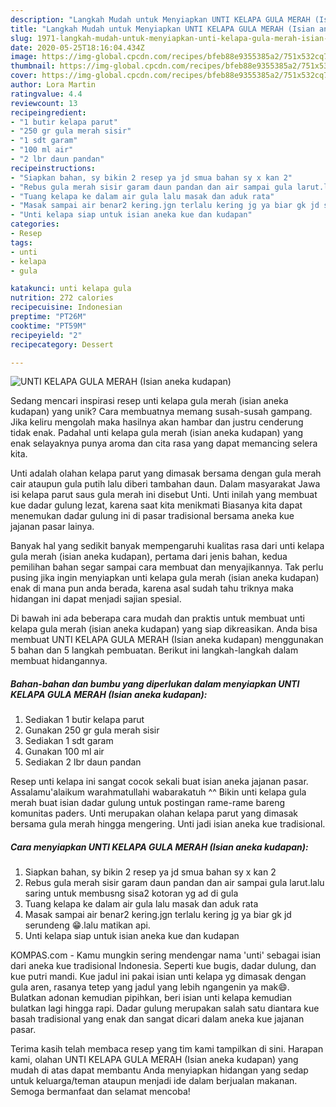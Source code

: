 ```yaml
---
description: "Langkah Mudah untuk Menyiapkan UNTI KELAPA GULA MERAH (Isian aneka kudapan) yang Enak"
title: "Langkah Mudah untuk Menyiapkan UNTI KELAPA GULA MERAH (Isian aneka kudapan) yang Enak"
slug: 1971-langkah-mudah-untuk-menyiapkan-unti-kelapa-gula-merah-isian-aneka-kudapan-yang-enak
date: 2020-05-25T18:16:04.434Z
image: https://img-global.cpcdn.com/recipes/bfeb88e9355385a2/751x532cq70/unti-kelapa-gula-merah-isian-aneka-kudapan-foto-resep-utama.jpg
thumbnail: https://img-global.cpcdn.com/recipes/bfeb88e9355385a2/751x532cq70/unti-kelapa-gula-merah-isian-aneka-kudapan-foto-resep-utama.jpg
cover: https://img-global.cpcdn.com/recipes/bfeb88e9355385a2/751x532cq70/unti-kelapa-gula-merah-isian-aneka-kudapan-foto-resep-utama.jpg
author: Lora Martin
ratingvalue: 4.4
reviewcount: 13
recipeingredient:
- "1 butir kelapa parut"
- "250 gr gula merah sisir"
- "1 sdt garam"
- "100 ml air"
- "2 lbr daun pandan"
recipeinstructions:
- "Siapkan bahan, sy bikin 2 resep ya jd smua bahan sy x kan 2"
- "Rebus gula merah sisir garam daun pandan dan air sampai gula larut.lalu saring untuk membusng sisa2 kotoran yg ad di gula"
- "Tuang kelapa ke dalam air gula lalu masak dan aduk rata"
- "Masak sampai air benar2 kering.jgn terlalu kering jg ya biar gk jd serundeng 😁.lalu matikan api."
- "Unti kelapa siap untuk isian aneka kue dan kudapan"
categories:
- Resep
tags:
- unti
- kelapa
- gula

katakunci: unti kelapa gula 
nutrition: 272 calories
recipecuisine: Indonesian
preptime: "PT26M"
cooktime: "PT59M"
recipeyield: "2"
recipecategory: Dessert

---
```



![UNTI KELAPA GULA MERAH (Isian aneka kudapan)](https://img-global.cpcdn.com/recipes/bfeb88e9355385a2/751x532cq70/unti-kelapa-gula-merah-isian-aneka-kudapan-foto-resep-utama.jpg)

Sedang mencari inspirasi resep unti kelapa gula merah (isian aneka kudapan) yang unik? Cara membuatnya memang susah-susah gampang. Jika keliru mengolah maka hasilnya akan hambar dan justru cenderung tidak enak. Padahal unti kelapa gula merah (isian aneka kudapan) yang enak selayaknya punya aroma dan cita rasa yang dapat memancing selera kita.

Unti adalah olahan kelapa parut yang dimasak bersama dengan gula merah cair ataupun gula putih lalu diberi tambahan daun. Dalam masyarakat Jawa isi kelapa parut saus gula merah ini disebut Unti. Unti inilah yang membuat kue dadar gulung lezat, karena saat kita menikmati Biasanya kita dapat menemukan dadar gulung ini di pasar tradisional bersama aneka kue jajanan pasar lainya.

Banyak hal yang sedikit banyak mempengaruhi kualitas rasa dari unti kelapa gula merah (isian aneka kudapan), pertama dari jenis bahan, kedua pemilihan bahan segar sampai cara membuat dan menyajikannya. Tak perlu pusing jika ingin menyiapkan unti kelapa gula merah (isian aneka kudapan) enak di mana pun anda berada, karena asal sudah tahu triknya maka hidangan ini dapat menjadi sajian spesial.


Di bawah ini ada beberapa cara mudah dan praktis untuk membuat unti kelapa gula merah (isian aneka kudapan) yang siap dikreasikan. Anda bisa membuat UNTI KELAPA GULA MERAH (Isian aneka kudapan) menggunakan 5 bahan dan 5 langkah pembuatan. Berikut ini langkah-langkah dalam membuat hidangannya.

<!--inarticleads1-->

##### Bahan-bahan dan bumbu yang diperlukan dalam menyiapkan UNTI KELAPA GULA MERAH (Isian aneka kudapan):

1. Sediakan 1 butir kelapa parut
1. Gunakan 250 gr gula merah sisir
1. Sediakan 1 sdt garam
1. Gunakan 100 ml air
1. Sediakan 2 lbr daun pandan


Resep unti kelapa ini sangat cocok sekali buat isian aneka jajanan pasar. Assalamu&#39;alaikum warahmatullahi wabarakatuh ^^ Bikin unti kelapa gula merah buat isian dadar gulung untuk postingan rame-rame bareng komunitas paders. Unti merupakan olahan kelapa parut yang dimasak bersama gula merah hingga mengering. Unti jadi isian aneka kue tradisional. 

<!--inarticleads2-->

##### Cara menyiapkan UNTI KELAPA GULA MERAH (Isian aneka kudapan):

1. Siapkan bahan, sy bikin 2 resep ya jd smua bahan sy x kan 2
1. Rebus gula merah sisir garam daun pandan dan air sampai gula larut.lalu saring untuk membusng sisa2 kotoran yg ad di gula
1. Tuang kelapa ke dalam air gula lalu masak dan aduk rata
1. Masak sampai air benar2 kering.jgn terlalu kering jg ya biar gk jd serundeng 😁.lalu matikan api.
1. Unti kelapa siap untuk isian aneka kue dan kudapan


KOMPAS.com - Kamu mungkin sering mendengar nama &#39;unti&#39; sebagai isian dari aneka kue tradisional Indonesia. Seperti kue bugis, dadar dulung, dan kue putri mandi. Kue jadul ini pakai isian unti kelapa yg dimasak dengan gula aren, rasanya tetep yang jadul yang lebih ngangenin ya mak😄. Bulatkan adonan kemudian pipihkan, beri isian unti kelapa kemudian bulatkan lagi hingga rapi. Dadar gulung merupakan salah satu diantara kue basah tradisional yang enak dan sangat dicari dalam aneka kue jajanan pasar. 

Terima kasih telah membaca resep yang tim kami tampilkan di sini. Harapan kami, olahan UNTI KELAPA GULA MERAH (Isian aneka kudapan) yang mudah di atas dapat membantu Anda menyiapkan hidangan yang sedap untuk keluarga/teman ataupun menjadi ide dalam berjualan makanan. Semoga bermanfaat dan selamat mencoba!
